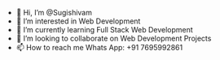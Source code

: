 - 👋 Hi, I’m @Sugishivam
- 👀 I’m interested in Web Development
- 🌱 I’m currently learning Full Stack Web Development
- 💞️ I’m looking to collaborate on Web Development Projects
- 📫 How to reach me Whats App: +91 7695992861



